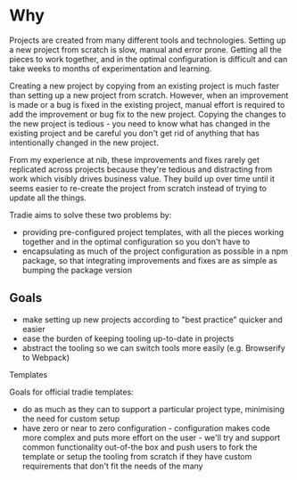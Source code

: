 # Why

Projects are created from many different tools and technologies. Setting up a new project from scratch is slow, manual and error prone. 
Getting all the pieces to work together, and in the optimal configuration is difficult and can take weeks to months of 
experimentation and learning.

Creating a new project by copying from an existing project is much faster than setting up a new project from scratch. 
However, when an improvement is made or a bug is fixed in the existing project, manual effort is required to add the 
improvement or bug fix to the new project. Copying the changes to the new project is tedious - you need to know what 
has changed in the existing project and be careful you don't get rid of anything that has intentionally changed in the 
new project.
 
From my experience at nib, these improvements and fixes rarely get replicated across projects because they're tedious and
distracting from work which visibly drives business value. They build up over time until it seems easier to re-create the
project from scratch instead of trying to update all the things.

Tradie aims to solve these two problems by:
- providing pre-configured project templates, with all the pieces working together and in the optimal configuration so 
you don't have to
- encapsulating as much of the project configuration as possible in a npm package, so that integrating improvements and 
fixes are as simple as bumping the package version


## Goals

- make setting up new projects according to "best practice" quicker and easier
- ease the burden of keeping tooling up-to-date in projects
- abstract the tooling so we can switch tools more easily (e.g. Browserify to Webpack)






Templates

Goals for official tradie templates:
- do as much as they can to support a particular project type, minimising the need for custom setup
- have zero or near to zero configuration - configuration makes code more complex and puts more effort on the user - 
we'll try and support common functionality out-of-the box and push users to fork the template or setup the tooling from 
scratch if they have custom requirements that don't fit the needs of the many

